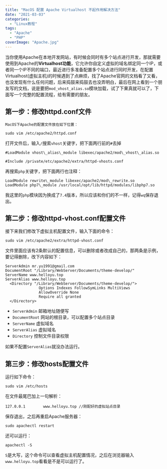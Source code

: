 ```yaml
---
title: "MacOS 配置 Apache Virtualhost 不起作用解决方法"
date: "2021-03-03"
categories: 
  - "Linux教程"
tags: 
  - "Apache"
  - "PHP"
coverImage: "Apache.jpg"
---
```


当你使用Apache在本地开发网站，有时候会同时有多个站点进行开发，那就需要使用到Apache的**Virtualhost功能**，它允许你自定义虚拟的域名绑定同一个IP，或者同一个IP不同的端口，最近进行多准备配置多个站点进行同时开发，在配置Virtualhost(虚拟主机)的时候遇到了点麻烦，找了Apache官网的文档看了又看，也没发现有什么任何问题，后来捣鼓来捣鼓去也没弄明白，最后在网上看到一个朋友写的文档，说是要把`mod_vhost_alias.so`模块加载，试了下果真就可以了，下面写一个完整的配置流程，给有需要的朋友。

## 第一步：修改httpd.conf文件
```
MacOS下Apache的配置文件放在如下位置：

sudo vim /etc/apache2/httpd.conf
```
打开文件后，输入`/`搜索`vhost`关键字，把下面两行前的`#`去掉
```
#LoadModule vhost\_alias\_module libexec/apache2/mod\_vhost\_alias.so
  
#Include /private/etc/apache2/extra/httpd-vhosts.conf
```
再搜索`php`关键字，把下面两行也注释：
```
LoadModule rewrite\_module libexec/apache2/mod\_rewrite.so
LoadModule php7\_module /usr/local/opt/lib/httpd/modules/libphp7.so
```
我这里的`php`模块因为换成了`7.4`版本，所以应该和你们的不一样，记得`wq`保存退出。

## 第二步：修改httpd-vhost.conf配置文件

接下来我们修改下虚拟主机配置文件，输入下面的命令：
```
sudo vim /etc/apache2/extra/httpd-vhost.conf
```
文件里面应该有2条默认的配置信息，可以删除或者改成自己的，那两条是示例，要记得删除，改下内容如下：
```
ServerAdmin mr.yu1991@gmail.com  
DocumentRoot "/Library/WebServer/Documents/theme-develop/"
ServerName www.helloyu.top
ServerAlias www.helloyu.top
  <Directory "/Library/WebServer/Documents/theme-develop/">
               Options Indexes FollowSymLinks MultiViews
               AllowOverride None
               Require all granted
  </Directory>
```
- `ServerAdmin` 邮箱地址随便写
- `DocumentRoot` 网站的根目录，可以配置多个站点目录
- `ServerName` 虚拟域名
- `ServerAlias` 虚拟域名
- `Directory` 控制文件目录权限

如果不配置`ServerAlias`就没办法运行。

## 第三步：修改hosts配置文件

运行如下命令：
```
sudo vim /etc/hosts
```
在文件最尾巴加上一句解析：
```
127.0.0.1        www.helloyu.top //刚配好的虚拟站点目录
```
保存退出，之后再重启Apache服务器：
```
sudo apachectl restart
```
还可以运行：
```
apachectl -S
```
`S`是大写，这个命令可以查看虚拟主机配置情况，之后在浏览器输入`www.helloyu.top`看看是不是可以运行了。
